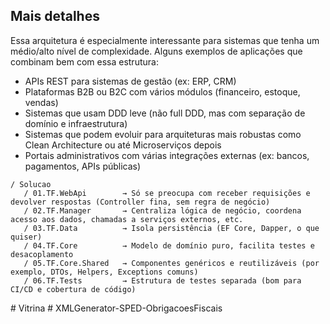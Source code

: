 ## Mais detalhes
Essa arquitetura é especialmente interessante para sistemas que tenha um médio/alto nível de complexidade. Alguns exemplos de aplicações que combinam bem com essa estrutura:
- APIs REST para sistemas de gestão (ex: ERP, CRM)
- Plataformas B2B ou B2C com vários módulos (financeiro, estoque, vendas)
- Sistemas que usam DDD leve (não full DDD, mas com separação de domínio e infraestrutura)
- Sistemas que podem evoluir para arquiteturas mais robustas como Clean Architecture ou até Microserviços depois
- Portais administrativos com várias integrações externas (ex: bancos, pagamentos, APIs públicas)

```plaintext
/ Solucao
   / 01.TF.WebApi        → Só se preocupa com receber requisições e devolver respostas (Controller fina, sem regra de negócio)
   / 02.TF.Manager       → Centraliza lógica de negócio, coordena acesso aos dados, chamadas a serviços externos, etc.
   / 03.TF.Data          → Isola persistência (EF Core, Dapper, o que quiser)
   / 04.TF.Core          → Modelo de domínio puro, facilita testes e desacoplamento
   / 05.TF.Core.Shared   → Componentes genéricos e reutilizáveis (por exemplo, DTOs, Helpers, Exceptions comuns)
   / 06.TF.Tests         → Estrutura de testes separada (bom para CI/CD e cobertura de código)
```
#   V i t r i n a  
 #   X M L G e n e r a t o r - S P E D - O b r i g a c o e s F i s c a i s  
 
